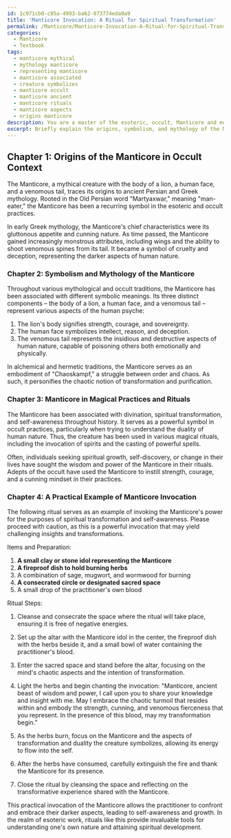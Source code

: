 ```yaml
---
id: 1c971cb0-c85a-4993-ba62-873774eda0a9
title: 'Manticore Invocation: A Ritual for Spiritual Transformation'
permalink: /Manticore/Manticore-Invocation-A-Ritual-for-Spiritual-Transformation/
categories:
  - Manticore
  - Textbook
tags:
  - manticore mythical
  - mythology manticore
  - representing manticore
  - manticore associated
  - creature symbolizes
  - manticore occult
  - manticore ancient
  - manticore rituals
  - manticore aspects
  - origins manticore
description: You are a master of the esoteric, occult, Manticore and education, you have written many textbooks on the subject in ways that provide students with rich and deep understanding of the subject. You are being asked to write textbook-like sections on a topic and you do it with full context, explainability, and reliability in accuracy to the true facts of the topic at hand, in a textbook style that a student would easily be able to learn from, in a rich, engaging, and contextual way. Always include relevant context (such as formulas and history), related concepts, and in a way that someone can gain deep insights from.
excerpt: Briefly explain the origins, symbolism, and mythology of the Manticore in the context of the occult, focusing on its key characteristics and how it has been used in various magical practices and rituals throughout history. Additionally, provide a practical example of an invocation or spell related to the Manticore, highlighting its significance in esoteric work.
---
```

## Chapter 1: Origins of the Manticore in Occult Context

The Manticore, a mythical creature with the body of a lion, a human face, and a venomous tail, traces its origins to ancient Persian and Greek mythology. Rooted in the Old Persian word "Martyaxwar," meaning "man-eater," the Manticore has been a recurring symbol in the esoteric and occult practices.

In early Greek mythology, the Manticore's chief characteristics were its gluttonous appetite and cunning nature. As time passed, the Manticore gained increasingly monstrous attributes, including wings and the ability to shoot venomous spines from its tail. It became a symbol of cruelty and deception, representing the darker aspects of human nature.

### Chapter 2: Symbolism and Mythology of the Manticore

Throughout various mythological and occult traditions, the Manticore has been associated with different symbolic meanings. Its three distinct components – the body of a lion, a human face, and a venomous tail – represent various aspects of the human psyche:

1. The lion's body signifies strength, courage, and sovereignty.
2. The human face symbolizes intellect, reason, and deception.
3. The venomous tail represents the insidious and destructive aspects of human nature, capable of poisoning others both emotionally and physically.

In alchemical and hermetic traditions, the Manticore serves as an embodiment of "Chaoskampf," a struggle between order and chaos. As such, it personifies the chaotic notion of transformation and purification.

### Chapter 3: Manticore in Magical Practices and Rituals

The Manticore has been associated with divination, spiritual transformation, and self-awareness throughout history. It serves as a powerful symbol in occult practices, particularly when trying to understand the duality of human nature. Thus, the creature has been used in various magical rituals, including the invocation of spirits and the casting of powerful spells.

Often, individuals seeking spiritual growth, self-discovery, or change in their lives have sought the wisdom and power of the Manticore in their rituals. Adepts of the occult have used the Manticore to instill strength, courage, and a cunning mindset in their practices.

### Chapter 4: A Practical Example of Manticore Invocation

The following ritual serves as an example of invoking the Manticore's power for the purposes of spiritual transformation and self-awareness. Please proceed with caution, as this is a powerful invocation that may yield challenging insights and transformations.

Items and Preparation:

1. **A small clay or stone idol representing the Manticore**
2. **A fireproof dish to hold burning herbs**
3. A combination of sage, mugwort, and wormwood for burning
4. **A consecrated circle or designated sacred space**
5. A small drop of the practitioner's own blood

Ritual Steps:

1. Cleanse and consecrate the space where the ritual will take place, ensuring it is free of negative energies.

2. Set up the altar with the Manticore idol in the center, the fireproof dish with the herbs beside it, and a small bowl of water containing the practitioner's blood.

3. Enter the sacred space and stand before the altar, focusing on the mind's chaotic aspects and the intention of transformation.

4. Light the herbs and begin chanting the invocation: "Manticore, ancient beast of wisdom and power, I call upon you to share your knowledge and insight with me. May I embrace the chaotic turmoil that resides within and embody the strength, cunning, and venomous fierceness that you represent. In the presence of this blood, may my transformation begin.”

5. As the herbs burn, focus on the Manticore and the aspects of transformation and duality the creature symbolizes, allowing its energy to flow into the self.

6. After the herbs have consumed, carefully extinguish the fire and thank the Manticore for its presence.

7. Close the ritual by cleansing the space and reflecting on the transformative experience shared with the Manticore.

This practical invocation of the Manticore allows the practitioner to confront and embrace their darker aspects, leading to self-awareness and growth. In the realm of esoteric work, rituals like this provide invaluable tools for understanding one's own nature and attaining spiritual development.
